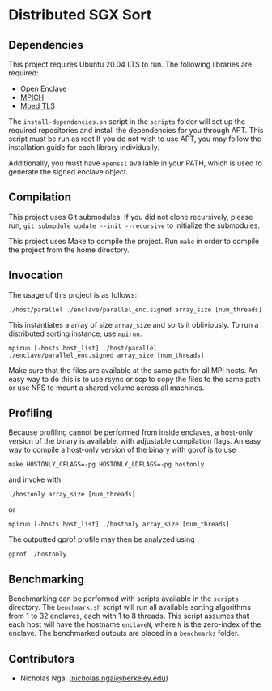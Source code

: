 # Distributed SGX Sort

## Dependencies

This project requires Ubuntu 20.04 LTS to run. The following libraries are
required:

- [Open Enclave](https://github.com/openenclave/openenclave)
- [MPICH](https://www.mpich.org/)
- [Mbed TLS](https://tls.mbed.org/)

The `install-dependencies.sh` script in the `scripts` folder will set up the
required repositories and install the dependencies for you through APT. This
script must be run as root If you do not wish to use APT, you may follow the
installation guide for each library individually.

Additionally, you must have `openssl` available in your PATH, which is used to
generate the signed enclave object.

## Compilation

This project uses Git submodules. If you did not clone recursively, please run,
`git submodule update --init --recursive` to initialize the submodules.

This project uses Make to compile the project. Run `make` in order to compile
the project from the home directory.

## Invocation

The usage of this project is as follows:

```
./host/parallel ./enclave/parallel_enc.signed array_size [num_threads]
```

This instantiates a array of size `array_size` and sorts it obliviously. To run
a distributed sorting instance, use `mpirun`:

```
mpirun [-hosts host_list] ./host/parallel ./enclave/parallel_enc.signed array_size [num_threads]
```

Make sure that the files are available at the same path for all MPI hosts. An
easy way to do this is to use rsync or scp to copy the files to the same path or
use NFS to mount a shared volume across all machines.

## Profiling

Because profiling cannot be performed from inside enclaves, a host-only version
of the binary is available, with adjustable compilation flags. An easy way to
compile a host-only version of the binary with gprof is to use

```
make HOSTONLY_CFLAGS=-pg HOSTONLY_LDFLAGS=-pg hostonly
```

and invoke with

```
./hostonly array_size [num_threads]
```

or

```
mpirun [-hosts host_list] ./hostonly array_size [num_threads]
```

The outputted gprof profile may then be analyzed using

```
gprof ./hostonly
```

## Benchmarking

Benchmarking can be performed with scripts available in the `scripts` directory.
The `benchmark.sh` script will run all available sorting algorithms from 1 to 32
enclaves, each with 1 to 8 threads. This script assumes that each host will have
the hostname `enclaveN`, where `N` is the zero-index of the enclave. The
benchmarked outputs are placed in a `benchmarks` folder.

## Contributors

- Nicholas Ngai (nicholas.ngai@berkeley.edu)
